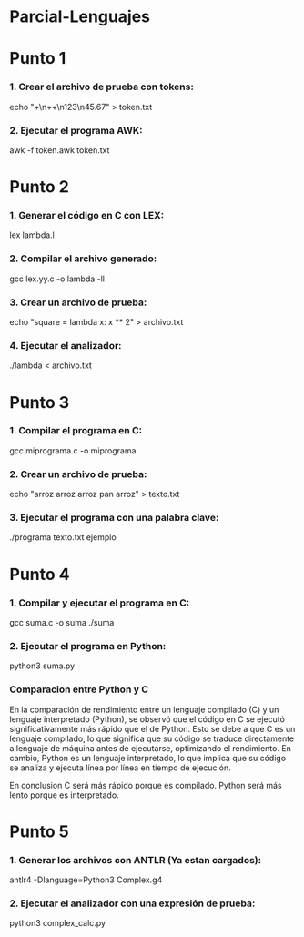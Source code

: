 # Parcial-Lenguajes

# Punto 1
 ### 1. Crear el archivo de prueba con tokens:

echo "+\n++\n123\n45.67" > token.txt

 ### 2. Ejecutar el programa AWK:

awk -f token.awk token.txt

# Punto 2

### 1. Generar el código en C con LEX:

lex lambda.l

### 2. Compilar el archivo generado:

gcc lex.yy.c -o lambda -ll

### 3. Crear un archivo de prueba:

echo "square = lambda x: x ** 2" > archivo.txt

### 4. Ejecutar el analizador:

./lambda < archivo.txt

# Punto 3 

### 1. Compilar el programa en C:

gcc miprograma.c -o miprograma

### 2. Crear un archivo de prueba:

echo "arroz arroz arroz pan arroz" > texto.txt

### 3. Ejecutar el programa con una palabra clave:

./programa texto.txt ejemplo

# Punto 4
### 1. Compilar y ejecutar el programa en C:

gcc suma.c -o suma
./suma

### 2. Ejecutar el programa en Python:

python3 suma.py

### Comparacion entre Python y C

En la comparación de rendimiento entre un lenguaje compilado (C) y un lenguaje interpretado (Python), se observó que el código en C se ejecutó significativamente más rápido que el de Python. Esto se debe a que C es un lenguaje compilado, lo que significa que su código se traduce directamente a lenguaje de máquina antes de ejecutarse, optimizando el rendimiento. En cambio, Python es un lenguaje interpretado, lo que implica que su código se analiza y ejecuta línea por línea en tiempo de ejecución.

En conclusion C será más rápido porque es compilado.
Python será más lento porque es interpretado.


# Punto 5 

### 1. Generar los archivos con ANTLR (Ya estan cargados):

antlr4 -Dlanguage=Python3 Complex.g4

### 2. Ejecutar el analizador con una expresión de prueba:

python3 complex_calc.py



